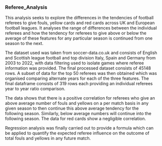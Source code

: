 ### Referee_Analysis

This analysis seeks to explore the differences in the tendencies of football referees to give fouls, yellow cards and red cards across UK and European football leagues. It analyses the range of differences between the individual referees and how the tendency for referees to give above or below the average of these features for any particular season is continued from one season to the next.

The dataset used was taken from soccer-data.co.uk and consists of English and Scottish league football and top division Italy, Spain and Germany from 2003 to 2022, with data filtering used to isolate games where referee information was provided. The final processed dataset consists of 45148 rows. A subset of data for the top 50 referees was then obtained which was organised comparing alternate years for each of the three features. The final dataframe consists of 319 rows each providing an individual referees year to year ratio comparison.

The data shows that there is a positive correlation for referees who give an above average number of fouls and yellows on a per match basis in any given season to then continue this above average tendency for the following season. Similarly, below average numbers will continue into the following season. The data for red cards show a negligible correlation.

Regression analysis was finally carried out to provide a formula which can be applied to quantify the expected referee influence on the outcome of total fouls and yellows in any future match.
